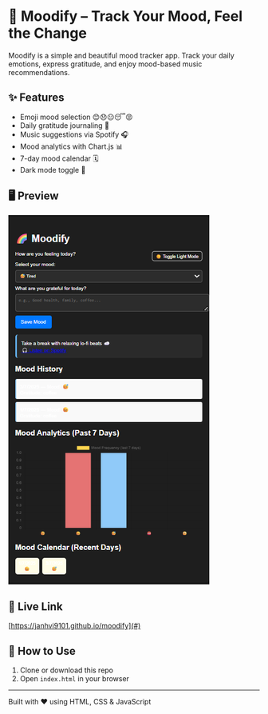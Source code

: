# 🌈 Moodify – Track Your Mood, Feel the Change

Moodify is a simple and beautiful mood tracker app. Track your daily emotions, express gratitude, and enjoy mood-based music recommendations.

## ✨ Features
- Emoji mood selection 😊😞😐😴😡
- Daily gratitude journaling 📝
- Music suggestions via Spotify 🎧
- Mood analytics with Chart.js 📊
- 7-day mood calendar 🗓️
- Dark mode toggle 🌙

## 🖥️ Preview
![Moodify Screenshot](screenshot.png)

## 🚀 Live Link
[https://janhvi9101.github.io/moodify](#)

## 📁 How to Use
1. Clone or download this repo
2. Open `index.html` in your browser

---
Built with ❤️ using HTML, CSS & JavaScript

